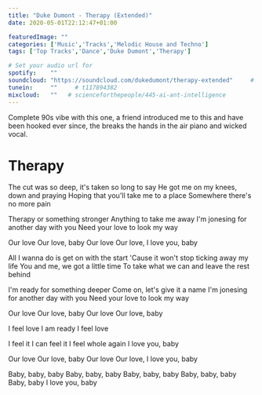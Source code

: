 ```yaml
---
title: "Duke Dumont - Therapy (Extended)"
date: 2020-05-01T22:12:47+01:00

featuredImage: ""
categories: ['Music','Tracks','Melodic House and Techno']
tags: ['Top Tracks','Dance','Duke Dumont','Therapy']

# Set your audio url for
spotify:    ""
soundcloud: "https://soundcloud.com/dukedumont/therapy-extended"     # https://soundcloud.com/lightbooks/alchemist-08-new-world-order-snip
tunein:     ""     # t117894382
mixcloud:   ""   # scienceforthepeople/445-ai-ant-intelligence
---
```


Complete 90s vibe with this one, a friend introduced me to this and have been hooked ever since, the breaks the hands in the air piano and wicked vocal.
<!--more-->

# Therapy

The cut was so deep, it's taken so long to say
He got me on my knees, down and praying
Hoping that you'll take me to a place
Somewhere there's no more pain

Therapy or something stronger
Anything to take me away
I'm jonesing for another day with you
Need your love to look my way

Our love
Our love, baby
Our love
Our love, I love you, baby

All I wanna do is get on with the start
'Cause it won't stop ticking away my life
You and me, we got a little time
To take what we can and leave the rest behind

I'm ready for something deeper
Come on, let's give it a name
I'm jonesing for another day with you
Need your love to look my way

Our love
Our love, baby
Our love
Our love, baby

I feel love
I am ready
I feel love

I feel it
I can feel it
I feel whole again
I love you, baby

Our love
Our love, baby
Our love
Our love, I love you, baby

Baby, baby, baby
Baby, baby, baby
Baby, baby, baby
Baby, baby, baby
Baby, baby
I love you, baby